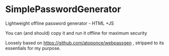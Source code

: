 # SimplePasswordGenerator
Lightweight offline password generator - HTML +JS

You can (and should) copy it and run it offline for maximum security

Loosely based on https://github.com/atoponce/webpassgen , stripped to its essentials for my purpose.
